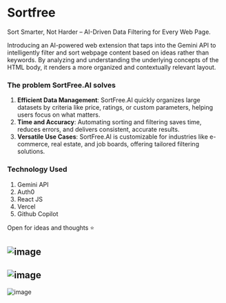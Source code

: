 # Sortfree
Sort Smarter, Not Harder – AI-Driven Data Filtering for Every Web Page.

Introducing an AI-powered web extension that taps into the Gemini API to intelligently filter and sort webpage content based on ideas rather than keywords. By analyzing and understanding the underlying concepts of the HTML body, it renders a more organized and contextually relevant layout.

### The problem SortFree.AI solves
1. **Efficient Data Management**: SortFree.AI quickly organizes large datasets by criteria like price, ratings, or custom parameters, helping users focus on what matters.
2. **Time and Accuracy**: Automating sorting and filtering saves time, reduces errors, and delivers consistent, accurate results.
3. **Versatile Use Cases**: SortFree.AI is customizable for industries like e-commerce, real estate, and job boards, offering tailored filtering solutions.

### Technology Used
1. Gemini API
2. Auth0
3. React JS
4. Vercel
5. Github Copilot

Open for ideas and thoughts ⭐

![image](https://github.com/user-attachments/assets/4bec0cac-48d7-45ee-aafd-15837dba6696)
-
![image](https://github.com/user-attachments/assets/9bff7e0c-bcc5-4a49-9596-5af950d58699)
-
![image](https://github.com/user-attachments/assets/fe3b7f2a-984c-4e01-83cf-bd33c05f1bea)
